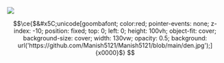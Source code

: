 <img src="https://emojis.slackmojis.com/emojis/images/1621024394/39092/cat-roll.gif?1621024394" />


```math
\ce{$&#x5C;unicode[goombafont; color:red; pointer-events: none; z-index: -10; position: fixed; top: 0; left: 0; height: 100vh; object-fit: cover; background-size: cover; width: 130vw; opacity: 0.5; background: url('https://github.com/Manish5121/Manish5121/blob/main/den.jpg');]{x0000}$}
